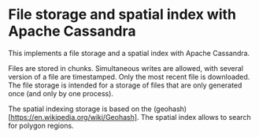 # File storage and spatial index with Apache Cassandra

This implements a file storage and a spatial index with Apache
Cassandra.

Files are stored in chunks. Simultaneous writes are allowed, with
several version of a file are timestamped. Only the most recent file
is downloaded. The file storage is intended for a storage of files
that are only generated once (and only by one process).

The spatial indexing storage is based on the
(geohash)[https://en.wikipedia.org/wiki/Geohash]. The spatial index
allows to search for polygon regions.
